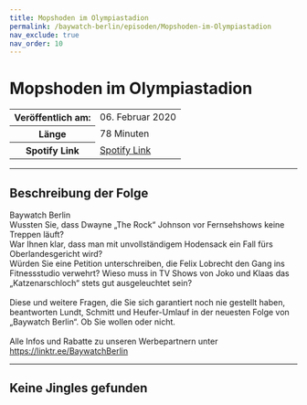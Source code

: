 ```yaml
---
title: Mopshoden im Olympiastadion
permalink: /baywatch-berlin/episoden/Mopshoden-im-Olympiastadion
nav_exclude: true
nav_order: 10
---
```


# Mopshoden im Olympiastadion
<table class="resp-table dcf-table dcf-table-responsive dcf-table-bordered dcf-table-striped dcf-w-100%">
                    <tbody>
                        <tr>
                            <th scope="row">Veröffentlich am:</th>
                            <td data-label="Veröffentlich am:">06. Februar 2020</td>
                        </tr>
                        <tr>
                            <th scope="row">Länge </th>
                            <td data-label="Länge ">78 Minuten</td>
                        </tr><tr>
                                <th scope="row">Spotify Link</th>
                                <td data-label="Spotify Link"><a href="https://open.spotify.com/episode/1Q16cRAd8fkeLCmVls0MKV">Spotify Link</a></td>
                            </tr></tbody>
                </table>

***

## Beschreibung der Folge

<div>
Baywatch Berlin <br> Wussten Sie, dass Dwayne „The Rock“ Johnson vor Fernsehshows keine Treppen läuft?  <br> War Ihnen klar, dass man mit unvollständigem Hodensack ein Fall fürs Oberlandesgericht wird?  <br> Würden Sie eine Petition unterschreiben, die Felix Lobrecht den Gang ins Fitnessstudio verwehrt? Wieso muss in TV Shows von Joko und Klaas das „Katzenarschloch“ stets gut ausgeleuchtet sein?  <br>  <br> Diese und weitere Fragen, die Sie sich garantiert noch nie gestellt haben, beantworten Lundt, Schmitt und Heufer-Umlauf in der neuesten Folge von „Baywatch Berlin“. Ob Sie wollen oder nicht. <br>  <br> Alle Infos und Rabatte zu unseren Werbepartnern unter <a href="https://linktr.ee/BaywatchBerlin">https://linktr.ee/BaywatchBerlin</a>  
</div>

***

## Keine Jingles gefunden